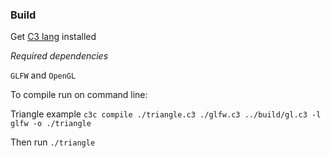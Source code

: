 ### Build

Get [C3 lang](http://www.c3-lang.org/) installed

_Required dependencies_

`GLFW` and `OpenGL`

To compile run on command line:


Triangle example
`c3c compile ./triangle.c3 ./glfw.c3 ../build/gl.c3 -l glfw -o ./triangle`

Then run `./triangle`



